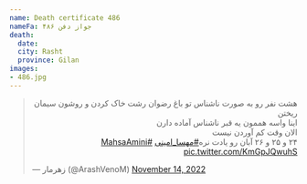 ```yaml
---
name: Death certificate 486
nameFa: جواز دفن ۴۸۶
death:
  date:
  city: Rasht
  province: Gilan
images:
- 486.jpg
---
```


<blockquote class="twitter-tweet"><p lang="fa" dir="rtl">هشت نفر رو به صورت ناشناس تو باغ رضوان رشت خاک کردن و روشون سیمان ریختن<br>اینا واسه هممون یه قبر ناشناس آماده دارن<br>الان وقت کم آوردن نیست<br>۲۴ و ۲۵ و ۲۶ آبان رو یادت نره<a href="https://twitter.com/hashtag/%D9%85%D9%87%D8%B3%D8%A7_%D8%A7%D9%85%DB%8C%D9%86%DB%8C?src=hash&amp;ref_src=twsrc%5Etfw">#مهسا_امینی</a> <a href="https://twitter.com/hashtag/MahsaAmini?src=hash&amp;ref_src=twsrc%5Etfw">#MahsaAmini</a> <a href="https://t.co/KmGpJQwuhS">pic.twitter.com/KmGpJQwuhS</a></p>&mdash; زهرمار (@ArashVenoM) <a href="https://twitter.com/ArashVenoM/status/1592305501395902465?ref_src=twsrc%5Etfw">November 14, 2022</a></blockquote> <script async src="https://platform.twitter.com/widgets.js" charset="utf-8"></script>